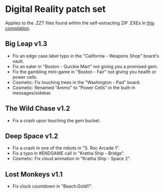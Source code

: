 # Digital Reality patch set

Applies to the .ZZT files found within the self-extracting ZIP .EXEs in [this compilation](https://museumofzzt.com/file/l/1ltreas/).

## Big Leap v1.3

* Fix an edge case label typo in the "Cailfornia - Weapons Shop" board's vault.
* Fix an eater in "Boston - Quickie Mart" not giving you a promised gem.
* Fix the gambling mini-game in "Boston - Fair" not giving you health or power cells.
* Cosmetic: Fix touching trees in the "Washington - Pad" board.
* Cosmetic: Renamed "Ammo" to "Power Cells" in the built-in messages/sidebar.

## The Wild Chase v1.2

* Fix a crash upon touching the gem bucket.

## Deep Space v1.2

* Fix a crash in one of the robots in "S. Roc Arcade 1".
* Fix a typo in #ENDGAME call in "Kratha Ship - Bridge".
* Cosmetic: Fix cloud animation in "Kratha Ship - Space 2".

## Lost Monkeys v1.1

* Fix clock countdown in "Beach.Gold!!".
